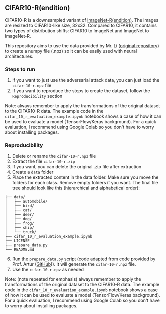 ## CIFAR10-R(endition)

CIFAR10-R is a downsampled variant of [ImageNet-R(endition)](https://github.com/hendrycks/imagenet-r). The images are resized to CIFAR10-like size, 32x32. Compared to CIFAR10, it contains two types of distribution shifts: CIFAR10 to ImageNet and ImageNet to ImageNet-R.

This repository aims to use the data provided by Mr. Li ([original repository](https://github.com/TreeLLi/cifar10-r)) to create a numpy file (.npz) so it can be easily used with neural architectures.

### Steps to run

1. If you want to just use the adversarial attack data, you can just load the ```cifar-10-r.npz``` file
2. If you want to reproduce the steps to create the dataset, follow the ```Reproducibility``` section

Note: always remember to apply the transformations of the original dataset to the CIFAR10-R data. The example code in the ```cifar_10_r_evaluation_example.ipynb``` notebook shows a case of how it can be used to evaluate a model (TensorFlow/Keras background). For a quick evaluation, I recommend using Google Colab so you don't have to worry about installing packages.

### Reproducibility

1. Delete or rename the ```cifar-10-r.npz``` file
2. Extract the file ```cifar-10-r.zip```
3. If you want, you can delete the original .zip file after extraction
4. Create a ```data``` folder
5. Place the extracted content in the data folder. Make sure you move the folders for each class. Remove empty folders if you want. The final file tree should look like this (hierarchical and alphabetical order):
```
├── data/
│   ├── automobile/
│   ├── bird/
│   ├── cat/
│   ├── deer/
│   ├── dog/
│   ├── frog/
│   ├── ship/
│   └── truck/
├── cifar_10_r_evaluation_example.ipynb
├── LICENSE
├── prepare_data.py
└── README.md
```
6. Run the ```prepare_data.py``` script (code adapted from code provided by Prof. Artur ([GitHub](https://github.com/arturjordao))). It will generate the ```cifar-10-r.npz``` file.
7. Use the ```cifar-10-r.npz``` as needed

Note: (note repeated for emphasis) always remember to apply the transformations of the original dataset to the CIFAR10-R data. The example code in the ```cifar_10_r_evaluation_example.ipynb``` notebook shows a case of how it can be used to evaluate a model (TensorFlow/Keras background). For a quick evaluation, I recommend using Google Colab so you don't have to worry about installing packages.

